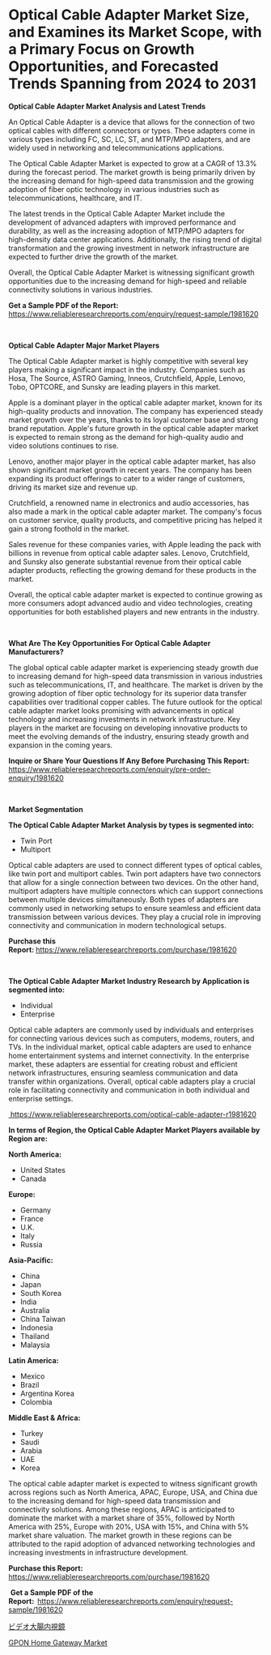 <p><h1>Optical Cable Adapter Market Size, and Examines its Market Scope, with a Primary Focus on Growth Opportunities, and Forecasted Trends Spanning from 2024 to 2031</h1></p><p><strong>Optical Cable Adapter Market Analysis and Latest Trends</strong></p>
<p><p>An Optical Cable Adapter is a device that allows for the connection of two optical cables with different connectors or types. These adapters come in various types including FC, SC, LC, ST, and MTP/MPO adapters, and are widely used in networking and telecommunications applications.</p><p>The Optical Cable Adapter Market is expected to grow at a CAGR of 13.3% during the forecast period. The market growth is being primarily driven by the increasing demand for high-speed data transmission and the growing adoption of fiber optic technology in various industries such as telecommunications, healthcare, and IT.</p><p>The latest trends in the Optical Cable Adapter Market include the development of advanced adapters with improved performance and durability, as well as the increasing adoption of MTP/MPO adapters for high-density data center applications. Additionally, the rising trend of digital transformation and the growing investment in network infrastructure are expected to further drive the growth of the market.</p><p>Overall, the Optical Cable Adapter Market is witnessing significant growth opportunities due to the increasing demand for high-speed and reliable connectivity solutions in various industries.</p></p>
<p><strong>Get a Sample PDF of the Report:&nbsp;</strong> <a href="https://www.reliableresearchreports.com/enquiry/request-sample/1981620">https://www.reliableresearchreports.com/enquiry/request-sample/1981620</a></p>
<p>&nbsp;</p>
<p><strong>Optical Cable Adapter Major Market Players</strong></p>
<p><p>The Optical Cable Adapter market is highly competitive with several key players making a significant impact in the industry. Companies such as Hosa, The Source, ASTRO Gaming, Inneos, Crutchfield, Apple, Lenovo, Tobo, OPTCORE, and Sunsky are leading players in this market.</p><p>Apple is a dominant player in the optical cable adapter market, known for its high-quality products and innovation. The company has experienced steady market growth over the years, thanks to its loyal customer base and strong brand reputation. Apple's future growth in the optical cable adapter market is expected to remain strong as the demand for high-quality audio and video solutions continues to rise.</p><p>Lenovo, another major player in the optical cable adapter market, has also shown significant market growth in recent years. The company has been expanding its product offerings to cater to a wider range of customers, driving its market size and revenue up.</p><p>Crutchfield, a renowned name in electronics and audio accessories, has also made a mark in the optical cable adapter market. The company's focus on customer service, quality products, and competitive pricing has helped it gain a strong foothold in the market.</p><p>Sales revenue for these companies varies, with Apple leading the pack with billions in revenue from optical cable adapter sales. Lenovo, Crutchfield, and Sunsky also generate substantial revenue from their optical cable adapter products, reflecting the growing demand for these products in the market.</p><p>Overall, the optical cable adapter market is expected to continue growing as more consumers adopt advanced audio and video technologies, creating opportunities for both established players and new entrants in the industry.</p></p>
<p>&nbsp;</p>
<p><strong>What Are The Key Opportunities For Optical Cable Adapter Manufacturers?</strong></p>
<p><p>The global optical cable adapter market is experiencing steady growth due to increasing demand for high-speed data transmission in various industries such as telecommunications, IT, and healthcare. The market is driven by the growing adoption of fiber optic technology for its superior data transfer capabilities over traditional copper cables. The future outlook for the optical cable adapter market looks promising with advancements in optical technology and increasing investments in network infrastructure. Key players in the market are focusing on developing innovative products to meet the evolving demands of the industry, ensuring steady growth and expansion in the coming years.</p></p>
<p><strong>Inquire or Share Your Questions If Any Before Purchasing This Report:</strong> <a href="https://www.reliableresearchreports.com/enquiry/pre-order-enquiry/1981620">https://www.reliableresearchreports.com/enquiry/pre-order-enquiry/1981620</a></p>
<p>&nbsp;</p>
<p><strong>Market Segmentation</strong></p>
<p><strong>The Optical Cable Adapter Market Analysis by types is segmented into:</strong></p>
<p><ul><li>Twin Port</li><li>Multiport</li></ul></p>
<p><p>Optical cable adapters are used to connect different types of optical cables, like twin port and multiport cables. Twin port adapters have two connectors that allow for a single connection between two devices. On the other hand, multiport adapters have multiple connectors which can support connections between multiple devices simultaneously. Both types of adapters are commonly used in networking setups to ensure seamless and efficient data transmission between various devices. They play a crucial role in improving connectivity and communication in modern technological setups.</p></p>
<p><strong>Purchase this Report:&nbsp;</strong><a href="https://www.reliableresearchreports.com/purchase/1981620">https://www.reliableresearchreports.com/purchase/1981620</a></p>
<p>&nbsp;</p>
<p><strong>The Optical Cable Adapter Market Industry Research by Application is segmented into:</strong></p>
<p><ul><li>Individual</li><li>Enterprise</li></ul></p>
<p><p>Optical cable adapters are commonly used by individuals and enterprises for connecting various devices such as computers, modems, routers, and TVs. In the individual market, optical cable adapters are used to enhance home entertainment systems and internet connectivity. In the enterprise market, these adapters are essential for creating robust and efficient network infrastructures, ensuring seamless communication and data transfer within organizations. Overall, optical cable adapters play a crucial role in facilitating connectivity and communication in both individual and enterprise settings.</p></p>
<p><a href="https://www.reliableresearchreports.com/optical-cable-adapter-r1981620">&nbsp;https://www.reliableresearchreports.com/optical-cable-adapter-r1981620</a></p>
<p><strong>In terms of Region, the Optical Cable Adapter Market Players available by Region are:</strong></p>
<p>
    <p> <strong> North America: </strong>
        <ul>
            <li>United States</li>
            <li>Canada</li>
        </ul>
        </p> 
    <p> <strong> Europe: </strong>
        <ul>
            <li>Germany</li>
            <li>France</li>
            <li>U.K.</li>
            <li>Italy</li>
            <li>Russia</li>
        </ul>
        </p> 
    <p> <strong> Asia-Pacific: </strong>
        <ul>
            <li>China</li>
            <li>Japan</li>
            <li>South Korea</li>
            <li>India</li>
            <li>Australia</li>
            <li>China Taiwan</li>
            <li>Indonesia</li>
            <li>Thailand</li>
            <li>Malaysia</li>
        </ul>
        </p> 
    <p> <strong> Latin America: </strong>
        <ul>
            <li>Mexico</li>
            <li>Brazil</li>
            <li>Argentina Korea</li>
            <li>Colombia</li>
        </ul>
        </p> 
    <p> <strong> Middle East & Africa: </strong>
        <ul>
            <li>Turkey</li>
            <li>Saudi</li>
            <li>Arabia</li>
            <li>UAE</li>
            <li>Korea</li>
        </ul>
    </p>
    </p>
<p><p>The optical cable adapter market is expected to witness significant growth across regions such as North America, APAC, Europe, USA, and China due to the increasing demand for high-speed data transmission and connectivity solutions. Among these regions, APAC is anticipated to dominate the market with a market share of 35%, followed by North America with 25%, Europe with 20%, USA with 15%, and China with 5% market share valuation. The market growth in these regions can be attributed to the rapid adoption of advanced networking technologies and increasing investments in infrastructure development.</p></p>
<p><strong>Purchase this Report: </strong><a href="https://www.reliableresearchreports.com/purchase/1981620">https://www.reliableresearchreports.com/purchase/1981620</a></p>
<p>&nbsp;<strong>Get a Sample PDF of the Report:&nbsp;&nbsp;</strong><a href="https://www.reliableresearchreports.com/enquiry/request-sample/1981620">https://www.reliableresearchreports.com/enquiry/request-sample/1981620</a></p>
<p><strong></strong></p>
<p><p><a href="https://github.com/oqxogxyvqe90775/Market-Research-Report-List-1/blob/main/226520320296.md">ビデオ大腸内視鏡</a></p><p><a href="https://github.com/RoccoManning/Market-Research-Report-List-4/blob/main/gpon-home-gateway-market.md">GPON Home Gateway Market</a></p></p>
